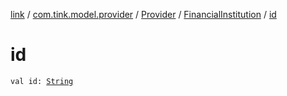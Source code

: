 [link](../../../index.md) / [com.tink.model.provider](../../index.md) / [Provider](../index.md) / [FinancialInstitution](index.md) / [id](./id.md)

# id

`val id: `[`String`](https://kotlinlang.org/api/latest/jvm/stdlib/kotlin/-string/index.html)